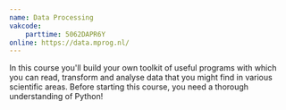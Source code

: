 ```yaml
---
name: Data Processing
vakcode:
    parttime: 5062DAPR6Y
online: https://data.mprog.nl/
---
```


In this course you'll build your own toolkit of useful programs with which you can read, transform and analyse data that you might find in various scientific areas. Before starting this course, you need a thorough understanding of Python!
